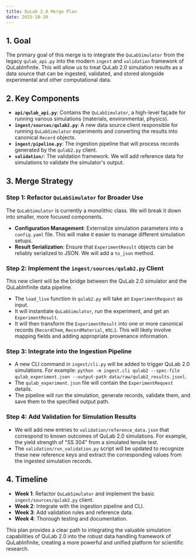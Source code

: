 ```yaml
---
title: QuLab 2.0 Merge Plan
date: 2025-10-30
---
```


## 1. Goal

The primary goal of this merge is to integrate the `QuLabSimulator` from the legacy `qulab_api.py` into the modern `ingest` and `validation` framework of QuLabInfinite. This will allow us to treat QuLab 2.0 simulation results as a data source that can be ingested, validated, and stored alongside experimental and other computational data.

## 2. Key Components

- **`api/qulab_api.py`**: Contains the `QuLabSimulator`, a high-level façade for running various simulations (materials, environmental, physics).
- **`ingest/sources/qulab2.py`**: A new data source client responsible for running `QuLabSimulator` experiments and converting the results into canonical `Record` objects.
- **`ingest/pipeline.py`**: The ingestion pipeline that will process records generated by the `qulab2.py` client.
- **`validation/`**: The validation framework. We will add reference data for simulations to validate the simulator's output.

## 3. Merge Strategy

### Step 1: Refactor `QuLabSimulator` for Broader Use

The `QuLabSimulator` is currently a monolithic class. We will break it down into smaller, more focused components.

- **Configuration Management**: Externalize simulation parameters into a `config.yaml` file. This will make it easier to manage different simulation setups.
- **Result Serialization**: Ensure that `ExperimentResult` objects can be reliably serialized to JSON. We will add a `to_json` method.

### Step 2: Implement the `ingest/sources/qulab2.py` Client

This new client will be the bridge between the QuLab 2.0 simulator and the QuLabInfinite data pipeline.

- The `load_live` function in `qulab2.py` will take an `ExperimentRequest` as input.
- It will instantiate `QuLabSimulator`, run the experiment, and get an `ExperimentResult`.
- It will then transform the `ExperimentResult` into one or more canonical records (`RecordChem`, `RecordMaterial`, etc.). This will likely involve mapping fields and adding appropriate provenance information.

### Step 3: Integrate into the Ingestion Pipeline

- A new CLI command in `ingest/cli.py` will be added to trigger QuLab 2.0 simulations. For example: `python -m ingest.cli qulab2 --spec-file qulab_experiment.json --output-path data/raw/qulab2_results.jsonl`.
- The `qulab_experiment.json` file will contain the `ExperimentRequest` details.
- The pipeline will run the simulation, generate records, validate them, and save them to the specified output path.

### Step 4: Add Validation for Simulation Results

- We will add new entries to `validation/reference_data.json` that correspond to known outcomes of QuLab 2.0 simulations. For example, the yield strength of "SS 304" from a simulated tensile test.
- The `validation/run_validation.py` script will be updated to recognize these new reference keys and extract the corresponding values from the ingested simulation records.

## 4. Timeline

- **Week 1**: Refactor `QuLabSimulator` and implement the basic `ingest/sources/qulab2.py` client.
- **Week 2**: Integrate with the ingestion pipeline and CLI.
- **Week 3**: Add validation rules and reference data.
- **Week 4**: Thorough testing and documentation.

This plan provides a clear path to integrating the valuable simulation capabilities of QuLab 2.0 into the robust data handling framework of QuLabInfinite, creating a more powerful and unified platform for scientific research.

